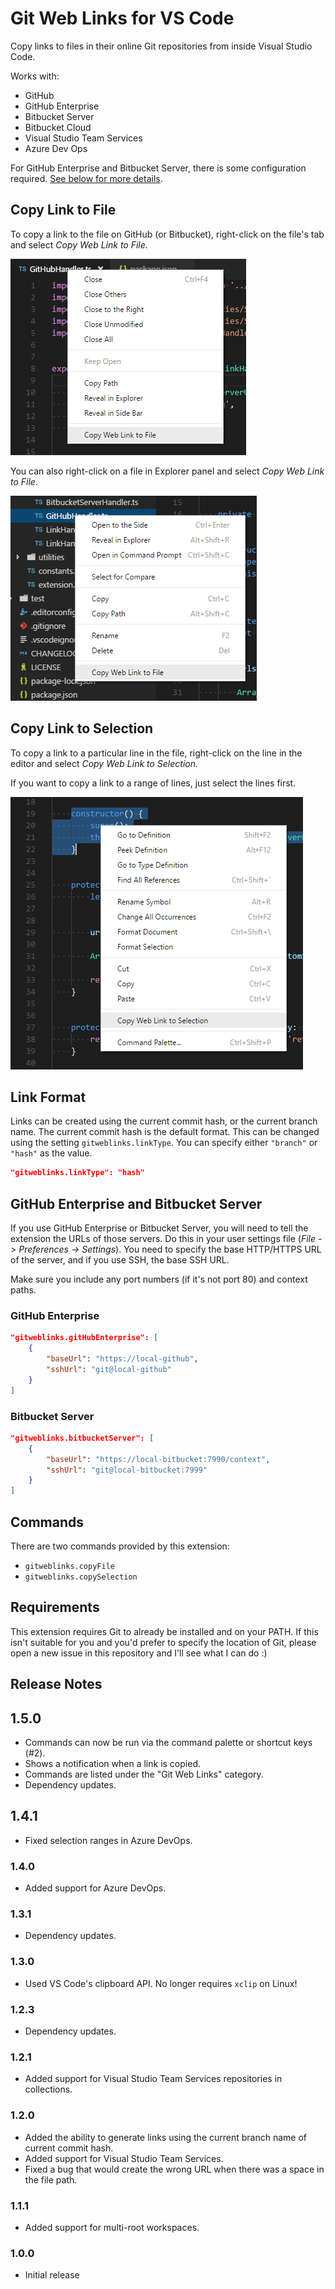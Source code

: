 # Git Web Links for VS Code

Copy links to files in their online Git repositories from inside Visual Studio Code.

Works with:

-   GitHub
-   GitHub Enterprise
-   Bitbucket Server
-   Bitbucket Cloud
-   Visual Studio Team Services
-   Azure Dev Ops

For GitHub Enterprise and Bitbucket Server, there is some configuration required. [See below for more details](#github-enterprise-and-bitbucket-server).

## Copy Link to File

To copy a link to the file on GitHub (or Bitbucket), right-click on the file's tab and select _Copy Web Link to File_.

![Copy Link to File](images/copy-file-tab.png)

You can also right-click on a file in Explorer panel and select _Copy Web Link to File_.

![Copy Link to File](images/copy-file-explorer.png)

## Copy Link to Selection

To copy a link to a particular line in the file, right-click on the line in the editor and select _Copy Web Link to Selection_.

If you want to copy a link to a range of lines, just select the lines first.

![Copy Link to Selection](images/copy-selection.png)

## Link Format

Links can be created using the current commit hash, or the current branch name. The current commit hash is the default format. This can be changed using the setting `gitweblinks.linkType`. You can specify either `"branch"` or `"hash"` as the value.

```json
"gitweblinks.linkType": "hash"
```

## GitHub Enterprise and Bitbucket Server

If you use GitHub Enterprise or Bitbucket Server, you will need to tell the extension the URLs of those servers. Do this in your user settings file (_File -> Preferences -> Settings_). You need to specify the base HTTP/HTTPS URL of the server, and if you use SSH, the base SSH URL.

Make sure you include any port numbers (if it's not port 80) and context paths.

### GitHub Enterprise

```json
"gitweblinks.gitHubEnterprise": [
    {
        "baseUrl": "https://local-github",
        "sshUrl": "git@local-github"
    }
]
```

### Bitbucket Server

```json
"gitweblinks.bitbucketServer": [
    {
        "baseUrl": "https://local-bitbucket:7990/context",
        "sshUrl": "git@local-bitbucket:7999"
    }
]
```

## Commands

There are two commands provided by this extension:

-   `gitweblinks.copyFile`
-   `gitweblinks.copySelection`

## Requirements

This extension requires Git to already be installed and on your PATH. If this isn't suitable for you and you'd prefer to specify the location of Git, please open a new issue in this repository and I'll see what I can do :)

## Release Notes

## 1.5.0

-   Commands can now be run via the command palette or shortcut keys (#2).
-   Shows a notification when a link is copied.
-   Commands are listed under the "Git Web Links" category.
-   Dependency updates.

## 1.4.1

-   Fixed selection ranges in Azure DevOps.

### 1.4.0

-   Added support for Azure DevOps.

### 1.3.1

-   Dependency updates.

### 1.3.0

-   Used VS Code's clipboard API. No longer requires `xclip` on Linux!

### 1.2.3

-   Dependency updates.

### 1.2.1

-   Added support for Visual Studio Team Services repositories in collections.

### 1.2.0

-   Added the ability to generate links using the current branch name of current commit hash.
-   Added support for Visual Studio Team Services.
-   Fixed a bug that would create the wrong URL when there was a space in the file path.

### 1.1.1

-   Added support for multi-root workspaces.

### 1.0.0

-   Initial release
